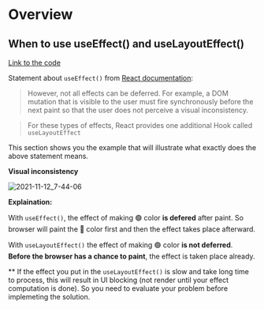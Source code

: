 # Overview

## When to use useEffect() and useLayoutEffect()

[Link to the code](https://github.com/turbo8p/react-usecase-note/blob/master/src/useeffect-and-uselayouteffect/UseLayoutEffectAndUseEffect.js)

Statement about `useEffect()` from [React documentation](https://reactjs.org/docs/hooks-reference.html#useeffect): 
> However, not all effects can be deferred. For example, a DOM mutation that is visible to the user must fire synchronously before the next paint so that the user does not perceive a visual inconsistency. 

> For these types of effects, React provides one additional Hook called `useLayoutEffect`

This section shows you the example that will illustrate what exactly does the above statement means.

**Visual inconsistency** 

![2021-11-12_7-44-06](https://user-images.githubusercontent.com/26110220/141389386-2a571d05-2afc-452a-b01e-087b0cc67d44.gif)


**Explaination:**

With `useEffect()`, the effect of making 🟢 color **is defered** after paint. So browser will paint the 🔴 color first and then the effect takes place afterward.


With `useLayoutEffect()` the effect of making 🟢 color **is not deferred**. **Before the browser has a chance to paint**, the effect is taken place already.

** If the effect you put in the `useLayoutEffect()` is slow and take long time to process, this will result in UI blocking (not render until your effect computation is done). So you need to evaluate your problem before implemeting the solution.